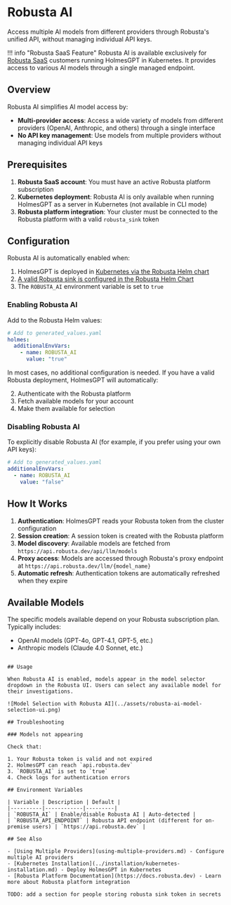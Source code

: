 # Robusta AI

Access multiple AI models from different providers through Robusta's unified API, without managing individual API keys.

!!! info "Robusta SaaS Feature"
    Robusta AI is available exclusively for [Robusta SaaS](../installation/ui-installation.md#web-ui-robusta) customers running HolmesGPT in Kubernetes. It provides access to various AI models through a single managed endpoint.

## Overview

Robusta AI simplifies AI model access by:

- **Multi-provider access**: Access a wide variety of models from different providers (OpenAI, Anthropic, and others) through a single interface
- **No API key management**: Use models from multiple providers without managing individual API keys

## Prerequisites

1. **Robusta SaaS account**: You must have an active Robusta platform subscription
2. **Kubernetes deployment**: Robusta AI is only available when running HolmesGPT as a server in Kubernetes (not available in CLI mode)
3. **Robusta platform integration**: Your cluster must be connected to the Robusta platform with a valid `robusta_sink` token

## Configuration

Robusta AI is automatically enabled when:

1. HolmesGPT is deployed in [Kubernetes via the Robusta Helm chart](https://docs.robusta.dev/master/setup-robusta/installation/index.html)
2. [A valid Robusta sink is configured in the Robusta Helm Chart](https://docs.robusta.dev/master/configuration/sinks/RobustaUI.html)
3. The `ROBUSTA_AI` environment variable is set to `true`

### Enabling Robusta AI

Add to the Robusta Helm values:

```yaml
# Add to generated_values.yaml
holmes:
  additionalEnvVars:
    - name: ROBUSTA_AI
      value: "true"
```

In most cases, no additional configuration is needed. If you have a valid Robusta deployment, HolmesGPT will automatically:

2. Authenticate with the Robusta platform
2. Fetch available models for your account
3. Make them available for selection

### Disabling Robusta AI

To explicitly disable Robusta AI (for example, if you prefer using your own API keys):

```yaml
# Add to generated_values.yaml
additionalEnvVars:
  - name: ROBUSTA_AI
    value: "false"
```

## How It Works

1. **Authentication**: HolmesGPT reads your Robusta token from the cluster configuration
2. **Session creation**: A session token is created with the Robusta platform
3. **Model discovery**: Available models are fetched from `https://api.robusta.dev/api/llm/models`
4. **Proxy access**: Models are accessed through Robusta's proxy endpoint at `https://api.robusta.dev/llm/{model_name}`
5. **Automatic refresh**: Authentication tokens are automatically refreshed when they expire

## Available Models

The specific models available depend on your Robusta subscription plan. Typically includes:

- OpenAI models (GPT-4o, GPT-4.1, GPT-5, etc.)
- Anthropic models (Claude 4.0 Sonnet, etc.)
```

## Usage

When Robusta AI is enabled, models appear in the model selector dropdown in the Robusta UI. Users can select any available model for their investigations.

![Model Selection with Robusta AI](../assets/robusta-ai-model-selection-ui.png)

## Troubleshooting

### Models not appearing

Check that:

1. Your Robusta token is valid and not expired
2. HolmesGPT can reach `api.robusta.dev`
3. `ROBUSTA_AI` is set to `true`
4. Check logs for authentication errors

## Environment Variables

| Variable | Description | Default |
|----------|------------|---------|
| `ROBUSTA_AI` | Enable/disable Robusta AI | Auto-detected |
| `ROBUSTA_API_ENDPOINT` | Robusta API endpoint (different for on-premise users) | `https://api.robusta.dev` |

## See Also

- [Using Multiple Providers](using-multiple-providers.md) - Configure multiple AI providers
- [Kubernetes Installation](../installation/kubernetes-installation.md) - Deploy HolmesGPT in Kubernetes
- [Robusta Platform Documentation](https://docs.robusta.dev) - Learn more about Robusta platform integration

TODO: add a section for people storing robusta sink token in secrets
